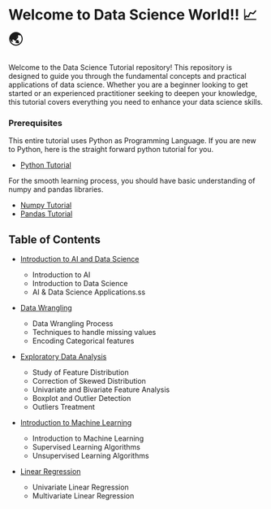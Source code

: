 # Welcome to Data Science World!! 📈 🌏

Welcome to the Data Science Tutorial repository! This repository is designed to guide you through the fundamental concepts and practical applications of data science. Whether you are a beginner looking to get started or an experienced practitioner seeking to deepen your knowledge, this tutorial covers everything you need to enhance your data science skills.

### Prerequisites
This entire tutorial uses Python as Programming Language. If you are new to Python, here is the straight forward python tutorial for you.
- [Python Tutorial](https://github.com/prof-sushil/Python-zero2hero/tree/main)  

For the smooth learning process, you should have basic understanding of numpy and pandas libraries.
- [Numpy Tutorial](tutorials/numpy_tutorial.ipynb)
- [Pandas Tutorial](tutorials/pandas_tutorial.ipynb)

## Table of Contents
- [Introduction to AI and Data Science](notes/Introduction%20to%20AI%20&%20Data%20Science.pdf)
    - Introduction to AI
    - Introduction to Data Science
    - AI & Data Science Applications.ss

- [Data Wrangling](tutorials/data_wrangling_with_python.ipynb)
    - Data Wrangling Process
    - Techniques to handle missing values
    - Encoding Categorical features

- [Exploratory Data Analysis](tutorials/eda.ipynb)
    - Study of Feature Distribution
    - Correction of Skewed Distribution
    - Univariate and Bivariate Feature Analysis
    - Boxplot and Outlier Detection
    - Outliers Treatment

- [Introduction to Machine Learning](notes/Introduction%20%20to%20%20Machine%20Learning.pdf)
    - Introduction to Machine Learning
    - Supervised Learning Algorithms
    - Unsupervised Learning Algorithms

- [Linear Regression](tutorials/linear_regression/)
    - Univariate Linear Regression
    - Multivariate Linear Regression